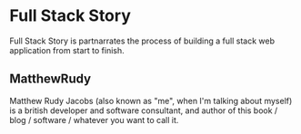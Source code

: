 Full Stack Story
================

Full Stack Story is partnarrates the process of building a full stack web application from start to finish.


MatthewRudy
-----------

Matthew Rudy Jacobs (also known as "me", when I'm talking about myself) is a british developer and software consultant, and author of this book / blog / software / whatever you want to call it.
